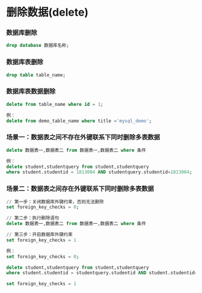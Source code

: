 # 删除数据(delete)

### 数据库删除

```sql
drop database 数据库名称;
```

### 数据库表删除

```sql
drop table table_name;
```

### 数据库表数据删除

```sql
delete from table_name where id = 1;

例：
delete from demo_table_name where title ='mysql_demo';
```

### 场景一：数据表之间不存在外键联系下同时删除多表数据

```sql
delete 数据表一,数据表二 from 数据表一,数据表二 where 条件

例：
delete student,studentquery from student,studentquery
where student.studentid = 1813004 AND studentquery.studentid=1813004;
```

### 场景二：数据表之间存在外键联系下同时删除多表数据

```sql
// 第一步：关闭数据库外键约束，否则无法删除
set foreign_key_checks = 0;

// 第二步：执行删除语句
delete 数据表一,数据表二 from 数据表一,数据表二 where 条件

// 第三步：开启数据库外键约束
set foreign_key_checks = 1

例：
set foreign_key_checks = 0;

delete student,studentquery from student,studentquery
where student.studentid = studentquery.studentid AND student.studentid=1813004;

set foreign_key_checks = 1
```
